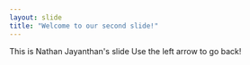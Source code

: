 ```yaml
---
layout: slide
title: "Welcome to our second slide!"
---
```

This is Nathan Jayanthan's slide
Use the left arrow to go back!

